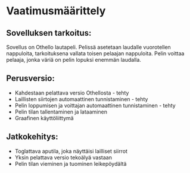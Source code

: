 # Vaatimusmäärittely

## Sovelluksen tarkoitus:

Sovellus on Othello lautapeli. 
Pelissä asetetaan laudalle vuorotellen nappuloita, tarkoituksena vallata toisen pelaajan nappuloita.
Pelin voittaa pelaaja, jonka väriä on pelin lopuksi enemmän laudalla.

## Perusversio:

- Kahdestaan pelattava versio Othellosta - tehty
- Laillisten siirtojen automaattinen tunnistaminen - tehty
- Pelin loppumisen ja voittajan automaattinen tunnistaminen - tehty
- Pelin tilan tallentaminen ja lataaminen
- Graafinen käyttöliittymä

## Jatkokehitys:

- Toglattava aputila, joka näyttäisi lailliset siirrot
- Yksin pelattava versio tekoälyä vastaan
- Pelin tilan vieminen ja tuominen leikepöydältä
